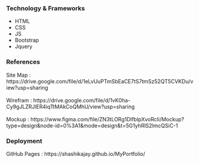 <h3>Technology & Frameworks</h3>

<ul>
  <li>HTML</li>
  <li>CSS</li>
  <li>JS</li>
  <li>Bootstrap</li>
  <li>Jquery</li>
</ul>
<h3>References</h3>
Site Map : https://drive.google.com/file/d/1eLvUuPTmSbEaCE7tS7tmSz52QT5CVKDu/view?usp=sharing <br><br>
Wirefram : https://drive.google.com/file/d/1vK0ha-Cy9gJLZRJlER4iqTtMAkCoQMhU/view?usp=sharing <br><br>
Mockup : https://www.figma.com/file/ZN3tLORg1DlfbIpXvoRcIi/Mockup?type=design&node-id=0%3A1&mode=design&t=5G1yhRlS2ImcQSiC-1

<h3>Deployment</h3>
GitHub Pages : https://shashikajay.github.io/MyPortfolio/ <br>
